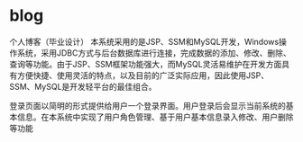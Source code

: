 # blog
个人博客（毕业设计）
本系统采用的是JSP、SSM和MySQL开发，Windows操作系统，采用JDBC方式与后台数据库进行连接，完成数据的添加、修改、删除、查询等功能。由于JSP、SSM框架功能强大，而MySQL灵活易维护在开发方面具有方便快捷、使用灵活的特点，以及目前的广泛实际应用，因此使用JSP、SSM、MySQL是开发轻平台的最佳组合。

登录页面以简明的形式提供给用户一个登录界面。用户登录后会显示当前系统的基本信息。在本系统中实现了用户角色管理、基于用户基本信息录入修改、用户删除等功能
